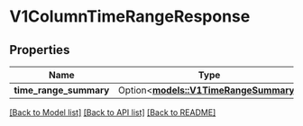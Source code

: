 # V1ColumnTimeRangeResponse

## Properties

Name | Type | Description | Notes
------------ | ------------- | ------------- | -------------
**time_range_summary** | Option<[**models::V1TimeRangeSummary**](v1TimeRangeSummary.md)> |  | [optional]

[[Back to Model list]](../README.md#documentation-for-models) [[Back to API list]](../README.md#documentation-for-api-endpoints) [[Back to README]](../README.md)


